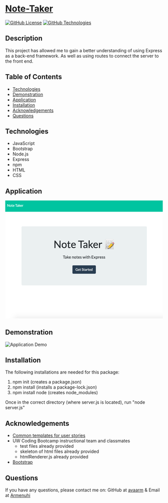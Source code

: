 # [Note-Taker]()
[![GitHub License](https://img.shields.io/badge/License-yellow.svg)](Develop/License/MIT.md)
[![GitHub Technologies](https://img.shields.io/badge/Technologies-purple.svg)](#technologies)


## Description 

This project has allowed me to gain a better understanding of using Express as a back-end framework. As well as using routes to connect the server to the front end. 


## Table of Contents

* [Technologies](#technologies)
* [Demonstration](#demonstration)
* [Application](#Application)
* [Installation](#installation)
* [Acknowledgements](#acknowledgements)
* [Questions](#questions)


## Technologies

* JavaScript
* Bootstrap
* Node.js
* Express
* npm
* HTML
* CSS

## Application 

![Finished Product](public/assets/app.png)

## Demonstration 

<!-- [Application Link](https://drive.google.com/file/d/1X1uUVhLb7KOW-qnKDFIz9N1mOHsrWt2Y/view) -->

![Application Demo](public/assets/Note-Taker.gif)


## Installation

The following installations are needed for this package:
1. npm init (creates a package.json)
2. npm install (installs a package-lock.json)
3. npm install node (creates node_modules)

    
Once in the correct directory (where server.js is located), run "node server.js"


<!-- ## Test

* To run test, run the following command 

```npm run test``` -->


## Acknowledgements


* [Common templates for user stories](https://en.wikipedia.org/wiki/User_story#Common_templates)
* UW Coding Bootcamp instructional team and classmates
    * test files already provided
    * skeleton of html files already provided
    * htmlRenderer.js already provided
* [Bootstrap](https://getbootstrap.com/docs/4.1/getting-started/introduction/)


## Questions 

If you have any questions, please contact me on:
GitHub at [avaarm](https://github.com/avaarm) &
Email at [Armenuhi](mailto:avaarm95@mail.com)




